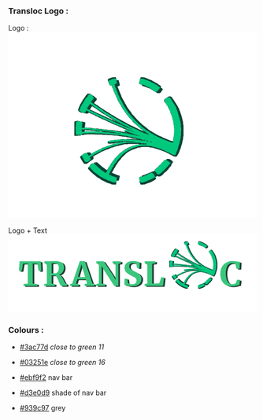 ### Transloc Logo :

Logo : 
![logo](https://github.com/ConservationTranslocation/images/blob/bbees/logo/graphic/logo.png?raw=true)

Logo + Text
![textLogo](https://github.com/ConservationTranslocation/images/blob/bbees/logo/graphic/transloc.png?raw=true)



### Colours : 

- [#3ac77d](https://color-hex.org/color/3ac77d) *close to green 11*

- [#03251e](https://color-hex.org/color/03251e) *close to green 16*

- [#ebf9f2](https://color-hex.org/color/ebf9f2) nav bar

- [#d3e0d9](https://color-hex.org/color/d3e0d9) shade of nav bar

- [#939c97](https://color-hex.org/color/939c97) grey

